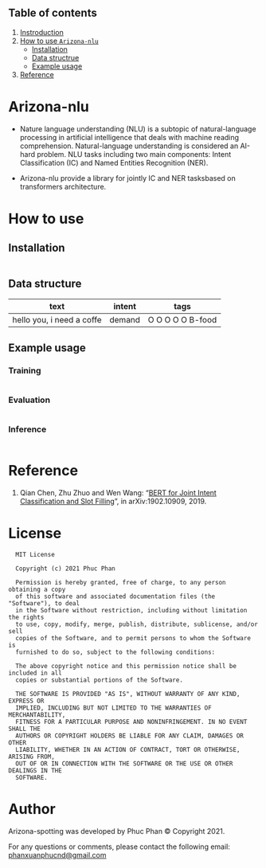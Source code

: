 ## Table of contents

1. [Instroduction](#introduction)
2. [How to use `Arizona-nlu`](#how_to_use)
   - [Installation](#installation)
   - [Data structrue](#data_structure)
   - [Example usage](#usage)
4. [Reference](#reference)

# <a name='introduction'></a> Arizona-nlu

- Nature language understanding (NLU) is a subtopic of natural-language processing in artificial intelligence that deals with machine reading comprehension. Natural-language understanding is considered an AI-hard problem. NLU tasks including two main components: Intent Classification (IC) and Named Entities Recognition (NER).

- Arizona-nlu provide a library for jointly IC and NER tasksbased on transformers architecture.

# <a name='how_to_use'></a> How to use

## <a name='installation'></a> Installation

```js

```

## <a name='data_structure'></a> Data structure

text | intent | tags 
---- | ------ | ---- 
hello you, i need a coffe | demand | O O O O O B-food

## <a name='usage'></a> Example usage

### Training

```py

```

### Evaluation

```py

```

### Inference

```py

```


# <a name='reference'></a> Reference

1. Qian Chen, Zhu Zhuo and Wen Wang: “[BERT for Joint Intent Classification and Slot Filling](https://arxiv.org/abs/1902.10909)”, in arXiv:1902.10909, 2019.


# License

      MIT License

      Copyright (c) 2021 Phuc Phan

      Permission is hereby granted, free of charge, to any person obtaining a copy
      of this software and associated documentation files (the "Software"), to deal
      in the Software without restriction, including without limitation the rights
      to use, copy, modify, merge, publish, distribute, sublicense, and/or sell
      copies of the Software, and to permit persons to whom the Software is
      furnished to do so, subject to the following conditions:

      The above copyright notice and this permission notice shall be included in all
      copies or substantial portions of the Software.

      THE SOFTWARE IS PROVIDED "AS IS", WITHOUT WARRANTY OF ANY KIND, EXPRESS OR
      IMPLIED, INCLUDING BUT NOT LIMITED TO THE WARRANTIES OF MERCHANTABILITY,
      FITNESS FOR A PARTICULAR PURPOSE AND NONINFRINGEMENT. IN NO EVENT SHALL THE
      AUTHORS OR COPYRIGHT HOLDERS BE LIABLE FOR ANY CLAIM, DAMAGES OR OTHER
      LIABILITY, WHETHER IN AN ACTION OF CONTRACT, TORT OR OTHERWISE, ARISING FROM,
      OUT OF OR IN CONNECTION WITH THE SOFTWARE OR THE USE OR OTHER DEALINGS IN THE
      SOFTWARE.

  
# Author

Arizona-spotting was developed by Phuc Phan © Copyright 2021.

For any questions or comments, please contact the following email: phanxuanphucnd@gmail.com
